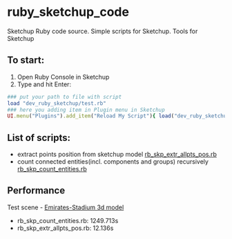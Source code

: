 # ruby_sketchup_code
Sketchup Ruby code source. Simple scripts for Sketchup. Tools for Sketchup
 
## To start:
1. Open Ruby Console in Sketchup
2. Type and hit Enter:

```ruby
### put your path to file with script
load "dev_ruby_sketchup/test.rb" 
### here you adding item in Plugin menu in Sketchup
UI.menu("Plugins").add_item("Reload My Script"){ load("dev_ruby_sketchup/test.rb") }
```
## List of scripts:
- extract points position from sketchup model [rb_skp_extr_allpts_pos.rb](rb_skp_extr_allpts_pos.rb)
- count connected entities(incl. components and groups) recursively [rb_skp_count_entities.rb](rb_skp_count_entities.rb)


## Performance
Test scene - [Emirates-Stadium 3d model](https://3dwarehouse.sketchup.com/model/d3366f5a29c0868bc275347e4b192d7c/)

- rb_skp_count_entities.rb: 1249.713s
- rb_skp_extr_allpts_pos.rb: 12.136s
